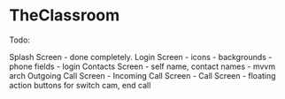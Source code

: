 # TheClassroom

Todo: 

Splash Screen - done completely.
Login Screen - icons - backgrounds - phone fields - login
Contacts Screen - self name, contact names - mvvm arch
Outgoing Call Screen - 
Incoming Call Screen - 
Call Screen - floating action buttons for switch cam, end call

